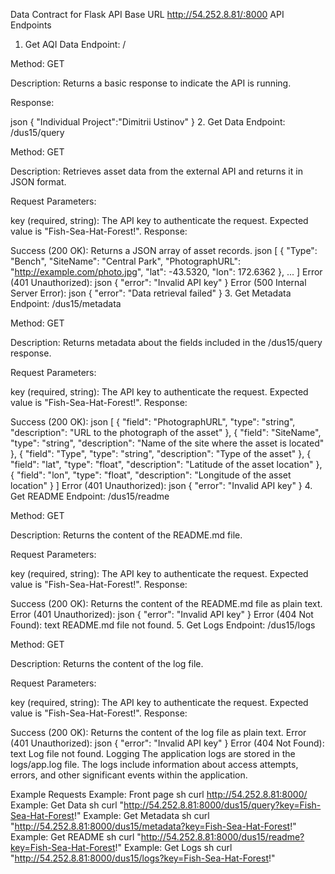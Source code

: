 Data Contract for Flask API
Base URL
http://54.252.8.81/:8000
API Endpoints
1. Get AQI Data
Endpoint: /

Method: GET

Description: Returns a basic response to indicate the API is running.

Response:

json
{
    "Individual Project":"Dimitrii Ustinov"
}
2. Get Data
Endpoint: /dus15/query

Method: GET

Description: Retrieves asset data from the external API and returns it in JSON format.

Request Parameters:

key (required, string): The API key to authenticate the request. Expected value is "Fish-Sea-Hat-Forest!".
Response:

Success (200 OK): Returns a JSON array of asset records.
json
[
    {
        "Type": "Bench",
        "SiteName": "Central Park",
        "PhotographURL": "http://example.com/photo.jpg",
        "lat": -43.5320,
        "lon": 172.6362
    },
    ...
]
Error (401 Unauthorized):
json
{
    "error": "Invalid API key"
}
Error (500 Internal Server Error):
json
{
    "error": "Data retrieval failed"
}
3. Get Metadata
Endpoint: /dus15/metadata

Method: GET

Description: Returns metadata about the fields included in the /dus15/query response.

Request Parameters:

key (required, string): The API key to authenticate the request. Expected value is "Fish-Sea-Hat-Forest!".
Response:

Success (200 OK):
json
[
    {
        "field": "PhotographURL",
        "type": "string",
        "description": "URL to the photograph of the asset"
    },
    {
        "field": "SiteName",
        "type": "string",
        "description": "Name of the site where the asset is located"
    },
    {
        "field": "Type",
        "type": "string",
        "description": "Type of the asset"
    },
    {
        "field": "lat",
        "type": "float",
        "description": "Latitude of the asset location"
    },
    {
        "field": "lon",
        "type": "float",
        "description": "Longitude of the asset location"
    }
]
Error (401 Unauthorized):
json
{
    "error": "Invalid API key"
}
4. Get README
Endpoint: /dus15/readme

Method: GET

Description: Returns the content of the README.md file.

Request Parameters:

key (required, string): The API key to authenticate the request. Expected value is "Fish-Sea-Hat-Forest!".
Response:

Success (200 OK): Returns the content of the README.md file as plain text.
Error (401 Unauthorized):
json
{
    "error": "Invalid API key"
}
Error (404 Not Found):
text
README.md file not found.
5. Get Logs
Endpoint: /dus15/logs

Method: GET

Description: Returns the content of the log file.

Request Parameters:

key (required, string): The API key to authenticate the request. Expected value is "Fish-Sea-Hat-Forest!".
Response:

Success (200 OK): Returns the content of the log file as plain text.
Error (401 Unauthorized):
json
{
    "error": "Invalid API key"
}
Error (404 Not Found):
text
Log file not found.
Logging
The application logs are stored in the logs/app.log file. The logs include information about access attempts, errors, and other significant events within the application.

Example Requests
Example: Front page
sh
curl http://54.252.8.81:8000/
Example: Get Data
sh
curl "http://54.252.8.81:8000/dus15/query?key=Fish-Sea-Hat-Forest!"
Example: Get Metadata
sh
curl "http://54.252.8.81:8000/dus15/metadata?key=Fish-Sea-Hat-Forest!"
Example: Get README
sh
curl "http://54.252.8.81:8000/dus15/readme?key=Fish-Sea-Hat-Forest!"
Example: Get Logs
sh
curl "http://54.252.8.81:8000/dus15/logs?key=Fish-Sea-Hat-Forest!"
